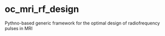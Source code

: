 # oc_mri_rf_design
Pythno-based generic framework for the optimal design of radiofrequency pulses in MRI

